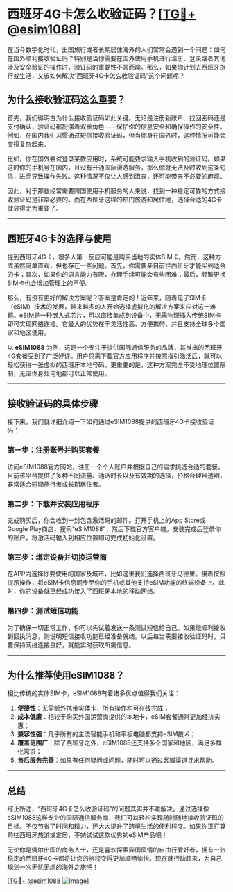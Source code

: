 # 西班牙4G卡怎么收验证码？[[TG💪+ @esim1088](https://t.me/s/esim1088)]

在当今数字化时代，出国旅行或者长期居住海外的人们常常会遇到一个问题：如何在国外顺利接收验证码？特别是当你需要在国外使用手机进行注册、登录或者其他涉及安全验证的操作时，验证码的重要性不言而喻。那么，如果你计划去西班牙旅行或生活，又该如何解决“西班牙4G卡怎么收验证码”这个问题呢？

## 为什么接收验证码这么重要？

首先，我们得明白为什么接收验证码如此关键。无论是注册新账户、找回密码还是支付确认，验证码都扮演着双重角色——保护你的信息安全和确保操作的安全性。例如，在国内我们习惯通过短信接收验证码，但当你身在国外时，这种情况可能会变得复杂起来。

比如，你在国外尝试登录某款应用时，系统可能要求输入手机收到的验证码。如果这时你的手机号在国内，且没有开通国际漫游服务，那么你就无法及时收到这条短信，进而导致操作失败。这种情况不仅让人感到沮丧，还可能带来不必要的麻烦。

因此，对于那些经常需要跨国使用手机服务的人来说，找到一种稳定可靠的方式接收验证码是非常必要的。而在西班牙这样的热门旅游和居住地，选择合适的4G卡就显得尤为重要了。

---

## 西班牙4G卡的选择与使用

提到西班牙4G卡，很多人第一反应可能是购买当地的实体SIM卡。然而，这种方式虽然简单直观，但也存在一些问题。首先，你需要亲自前往西班牙才能买到适合的卡；其次，如果你的语言能力有限，办理手续可能会有些困难；最后，频繁更换SIM卡也会增加管理上的不便。

那么，有没有更好的解决方案呢？答案是肯定的！近年来，随着电子SIM卡（eSIM）技术的发展，越来越多的人开始选择虚拟化的解决方案来应对这一难题。eSIM是一种嵌入式芯片，可以直接集成到设备中，无需物理插入传统SIM卡即可实现网络连接。它最大的优势在于灵活性高、方便携带，并且支持全球多个国家和地区使用。

以 **eSIM1088** 为例，这是一个专注于提供国际通信服务的品牌，其推出的西班牙4G套餐受到了广泛好评。用户只需下载官方应用程序并按照指引激活后，就可以轻松获得一张虚拟的西班牙本地号码。更重要的是，这种方案完全不受地理位置限制，无论你身处何地都可以正常使用。

---

## 接收验证码的具体步骤

接下来，我们就详细介绍一下如何通过eSIM1088提供的西班牙4G卡接收验证码：

### 第一步：注册账号并购买套餐
访问eSIM1088官方网站，注册一个个人账户并根据自己的需求挑选合适的套餐。目前该平台提供了多种不同流量、通话时长以及有效期的选择，价格合理且透明，非常适合短期旅行者或长期居住者。

### 第二步：下载并安装应用程序
完成购买后，你会收到一封包含激活码的邮件。打开手机上的App Store或Google Play商店，搜索“eSIM1088”，然后下载官方客户端。安装完成后登录你的账户，将激活码输入到相应位置即可完成初始化设置。

### 第三步：绑定设备并切换运营商
在APP内选择你要使用的国家及城市，比如这里我们选择西班牙马德里。接着按照提示操作，将eSIM卡信息同步至你的手机或其他支持eSIM功能的终端设备上。此时，你的设备就已经成功接入了西班牙本地的移动网络。

### 第四步：测试短信功能
为了确保一切正常工作，你可以先试着发送一条测试短信给自己。如果能顺利接收到回执消息，则说明短信接收功能已经准备就绪。以后每当需要接收验证码时，只要保持网络连接良好，就能实时获取所需信息。

---

## 为什么推荐使用eSIM1088？

相比传统的实体SIM卡，eSIM1088有着诸多优点值得我们关注：

1. **便捷性**：无需额外携带实体卡，所有操作均可在线完成；
2. **成本低廉**：相较于购买外国运营商提供的本地卡，eSIM套餐通常更加经济实惠；
3. **兼容性强**：几乎所有的主流智能手机和平板电脑都支持eSIM技术；
4. **覆盖范围广**：除了西班牙之外，eSIM1088还支持多个国家和地区，满足多样化需求；
5. **售后服务完善**：如果有任何疑问或问题，随时可以通过客服渠道寻求帮助。

---

## 总结

综上所述，“西班牙4G卡怎么收验证码”的问题其实并不难解决。通过选择像eSIM1088这样专业的国际通信服务商，我们可以轻松实现随时随地接收验证码的目标。不仅节省了时间和精力，还大大提升了跨境生活的便利程度。如果你正打算前往西班牙旅游或定居，不妨试试这款优秀的eSIM产品吧！

无论你是偶尔出国的商务人士，还是喜欢探索异国风情的自由行爱好者，拥有一张稳定的西班牙4G卡都将让您的旅程变得更加顺畅愉快。现在就行动起来，为自己规划一次无忧无虑的海外之旅吧！

[[TG💪+ @esim1088](https://t.me/s/esim1088) ![Image](https://i.postimg.cc/4NQfJmqS/Snipaste-2025-05-13-00-14-12.png)]